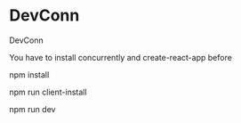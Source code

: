 # DevConn

DevConn

You have to install concurrently and create-react-app before

npm install

npm run client-install

npm run dev

